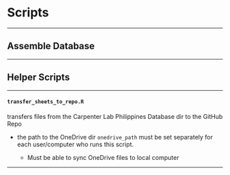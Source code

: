 # Scripts

---

## Assemble Database


---

## Helper Scripts

---

#### `transfer_sheets_to_repo.R`

transfers files from the Carpenter Lab Philippines Database dir to the GitHub Repo

* the path to the OneDrive dir `onedrive_path` must be set separately for each user/computer who runs this script.

	* Must be able to sync OneDrive files to local computer
	

---